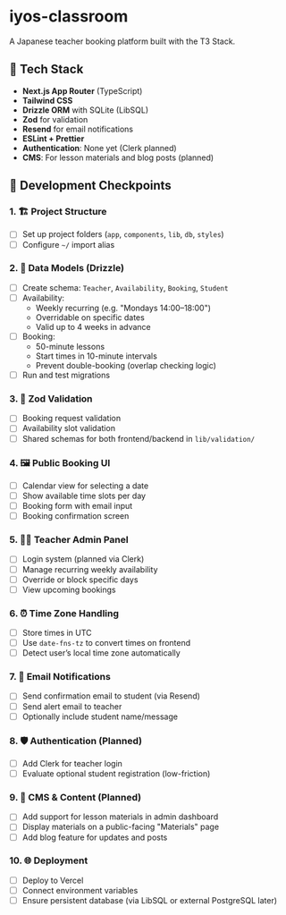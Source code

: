 # iyos-classroom

A Japanese teacher booking platform built with the T3 Stack.

## 🧱 Tech Stack

- **Next.js App Router** (TypeScript)
- **Tailwind CSS**
- **Drizzle ORM** with SQLite (LibSQL)
- **Zod** for validation
- **Resend** for email notifications
- **ESLint + Prettier**
- **Authentication**: None yet (Clerk planned)
- **CMS**: For lesson materials and blog posts (planned)

## 🚧 Development Checkpoints

### 1. 🏗️ Project Structure

- [ ] Set up project folders (`app`, `components`, `lib`, `db`, `styles`)
- [ ] Configure `~/` import alias

### 2. 🧠 Data Models (Drizzle)

- [ ] Create schema: `Teacher`, `Availability`, `Booking`, `Student`
- [ ] Availability:
  - Weekly recurring (e.g. "Mondays 14:00–18:00")
  - Overridable on specific dates
  - Valid up to 4 weeks in advance
- [ ] Booking:
  - 50-minute lessons
  - Start times in 10-minute intervals
  - Prevent double-booking (overlap checking logic)
- [ ] Run and test migrations

### 3. 📜 Zod Validation

- [ ] Booking request validation
- [ ] Availability slot validation
- [ ] Shared schemas for both frontend/backend in `lib/validation/`

### 4. 🖼️ Public Booking UI

- [ ] Calendar view for selecting a date
- [ ] Show available time slots per day
- [ ] Booking form with email input
- [ ] Booking confirmation screen

### 5. 🧑‍🏫 Teacher Admin Panel

- [ ] Login system (planned via Clerk)
- [ ] Manage recurring weekly availability
- [ ] Override or block specific days
- [ ] View upcoming bookings

### 6. ⏰ Time Zone Handling

- [ ] Store times in UTC
- [ ] Use `date-fns-tz` to convert times on frontend
- [ ] Detect user’s local time zone automatically

### 7. 📩 Email Notifications

- [ ] Send confirmation email to student (via Resend)
- [ ] Send alert email to teacher
- [ ] Optionally include student name/message

### 8. 🛡️ Authentication (Planned)

- [ ] Add Clerk for teacher login
- [ ] Evaluate optional student registration (low-friction)

### 9. 🧾 CMS & Content (Planned)

- [ ] Add support for lesson materials in admin dashboard
- [ ] Display materials on a public-facing "Materials" page
- [ ] Add blog feature for updates and posts

### 10. 🌐 Deployment

- [ ] Deploy to Vercel
- [ ] Connect environment variables
- [ ] Ensure persistent database (via LibSQL or external PostgreSQL later)
